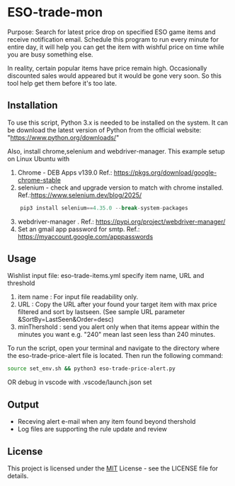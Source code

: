 # ESO-trade-mon
Purpose: Search for latest price drop on specified ESO game items and receive notification email. Schedule this program to run every minute for entire day, it will help you can get the item with wishful price on time while you are busy something else.

In reality, certain popular items have price remain high. Occasionally discounted sales would appeared but it would be gone very soon. So this tool help get them before it's too late.

## Installation
To use this script, Python 3.x is needed to be installed on the system. It can be download the latest version of Python from the official website: "https://www.python.org/downloads/"

Also, install chrome,selenium and webdriver-manager. This example setup on Linux Ubuntu with
1. Chrome - DEB Apps v139.0 Ref.: https://pkgs.org/download/google-chrome-stable
2. selenium - check and upgrade version to match with chrome installed. Ref.:https://www.selenium.dev/blog/2025/
```python
    pip3 install selenium==4.35.0 --break-system-packages
```
3. webdriver-manager . Ref.: https://pypi.org/project/webdriver-manager/
4. Set an gmail app password for smtp. Ref.: https://myaccount.google.com/apppasswords

## Usage

Wishlist input file: eso-trade-items.yml specify item name, URL and threshold
1. item name : For input file readability only.
2. URL : Copy the URL after your found your target item with max price filtered and sort by lastseen. (See sample URL parameter &SortBy=LastSeen&Order=desc)
3. minThershold : send you alert only when that items appear within the minutes you want e.g. "240" mean last seen less than 240 minutes.


To run the script, open your terminal and navigate to the directory where the eso-trade-price-alert file is located. Then run the following command:
```bash
source set_env.sh && python3 eso-trade-price-alert.py
```
OR debug in vscode with .vscode/launch.json set 

## Output
  - Receving alert e-mail when any item found beyond thershold
  - Log files are supporting the rule update and review

## License
This project is licensed under the [MIT](https://choosealicense.com/licenses/mit/) License - see the LICENSE file for details.
